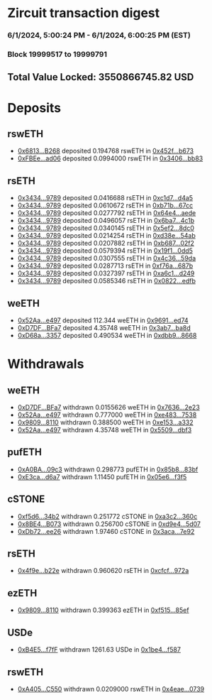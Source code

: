 # Zircuit transaction digest
### 6/1/2024, 5:00:24 PM - 6/1/2024, 6:00:25 PM (EST)
### Block 19999517 to 19999791

## Total Value Locked: 3550866745.82 USD

# Deposits
## rswETH
- [0x6813...B268](https://etherscan.io/address/0x6813aB7C49270a0AFA24B4d35e3BdE2cb1c6B268) deposited 0.194768 rswETH in [0x452f...b673](https://etherscan.io/tx/0x6813aB7C49270a0AFA24B4d35e3BdE2cb1c6B268)
- [0xFBEe...ad06](https://etherscan.io/address/0xFBEe5Fe772c0a2DCa80032c15e5302d4b7a4ad06) deposited 0.0994000 rswETH in [0x3406...bb83](https://etherscan.io/tx/0xFBEe5Fe772c0a2DCa80032c15e5302d4b7a4ad06)
## rsETH
- [0x3434...9789](https://etherscan.io/address/0x34349c5569e7B846c3558961552D2202760A9789) deposited 0.0416688 rsETH in [0xc1d7...d4a5](https://etherscan.io/tx/0x34349c5569e7B846c3558961552D2202760A9789)
- [0x3434...9789](https://etherscan.io/address/0x34349c5569e7B846c3558961552D2202760A9789) deposited 0.0610672 rsETH in [0xb71b...67cc](https://etherscan.io/tx/0x34349c5569e7B846c3558961552D2202760A9789)
- [0x3434...9789](https://etherscan.io/address/0x34349c5569e7B846c3558961552D2202760A9789) deposited 0.0277792 rsETH in [0x64e4...aede](https://etherscan.io/tx/0x34349c5569e7B846c3558961552D2202760A9789)
- [0x3434...9789](https://etherscan.io/address/0x34349c5569e7B846c3558961552D2202760A9789) deposited 0.0496057 rsETH in [0x6ba7...4c1b](https://etherscan.io/tx/0x34349c5569e7B846c3558961552D2202760A9789)
- [0x3434...9789](https://etherscan.io/address/0x34349c5569e7B846c3558961552D2202760A9789) deposited 0.0340145 rsETH in [0x5ef2...8dc0](https://etherscan.io/tx/0x34349c5569e7B846c3558961552D2202760A9789)
- [0x3434...9789](https://etherscan.io/address/0x34349c5569e7B846c3558961552D2202760A9789) deposited 0.0214254 rsETH in [0xd38e...54ab](https://etherscan.io/tx/0x34349c5569e7B846c3558961552D2202760A9789)
- [0x3434...9789](https://etherscan.io/address/0x34349c5569e7B846c3558961552D2202760A9789) deposited 0.0207882 rsETH in [0xb687...02f2](https://etherscan.io/tx/0x34349c5569e7B846c3558961552D2202760A9789)
- [0x3434...9789](https://etherscan.io/address/0x34349c5569e7B846c3558961552D2202760A9789) deposited 0.0579394 rsETH in [0x19f1...0dd5](https://etherscan.io/tx/0x34349c5569e7B846c3558961552D2202760A9789)
- [0x3434...9789](https://etherscan.io/address/0x34349c5569e7B846c3558961552D2202760A9789) deposited 0.0307555 rsETH in [0x4c36...59da](https://etherscan.io/tx/0x34349c5569e7B846c3558961552D2202760A9789)
- [0x3434...9789](https://etherscan.io/address/0x34349c5569e7B846c3558961552D2202760A9789) deposited 0.0287713 rsETH in [0xf76a...687b](https://etherscan.io/tx/0x34349c5569e7B846c3558961552D2202760A9789)
- [0x3434...9789](https://etherscan.io/address/0x34349c5569e7B846c3558961552D2202760A9789) deposited 0.0327397 rsETH in [0xa6c1...d249](https://etherscan.io/tx/0x34349c5569e7B846c3558961552D2202760A9789)
- [0x3434...9789](https://etherscan.io/address/0x34349c5569e7B846c3558961552D2202760A9789) deposited 0.0585346 rsETH in [0x0822...edfb](https://etherscan.io/tx/0x34349c5569e7B846c3558961552D2202760A9789)
## weETH
- [0x52Aa...e497](https://etherscan.io/address/0x52Aa899454998Be5b000Ad077a46Bbe360F4e497) deposited 112.344 weETH in [0x9691...ed74](https://etherscan.io/tx/0x52Aa899454998Be5b000Ad077a46Bbe360F4e497)
- [0xD7DF...BFa7](https://etherscan.io/address/0xD7DF7E085214743530afF339aFC420c7c720BFa7) deposited 4.35748 weETH in [0x3ab7...ba8d](https://etherscan.io/tx/0xD7DF7E085214743530afF339aFC420c7c720BFa7)
- [0xD68a...3357](https://etherscan.io/address/0xD68aA131a1cc009b8d907ee4476F5918966E3357) deposited 0.490534 weETH in [0xdbb9...8668](https://etherscan.io/tx/0xD68aA131a1cc009b8d907ee4476F5918966E3357)
# Withdrawals
## weETH
- [0xD7DF...BFa7](https://etherscan.io/address/0xD7DF7E085214743530afF339aFC420c7c720BFa7) withdrawn 0.0155626 weETH in [0x7636...2e23](https://etherscan.io/tx/0xD7DF7E085214743530afF339aFC420c7c720BFa7)
- [0x52Aa...e497](https://etherscan.io/address/0x52Aa899454998Be5b000Ad077a46Bbe360F4e497) withdrawn 0.777000 weETH in [0xe483...7538](https://etherscan.io/tx/0x52Aa899454998Be5b000Ad077a46Bbe360F4e497)
- [0x9809...8110](https://etherscan.io/address/0x98098214AD5b1B08Cc9D94e32f056e9A0De18110) withdrawn 0.388500 weETH in [0xe153...a332](https://etherscan.io/tx/0x98098214AD5b1B08Cc9D94e32f056e9A0De18110)
- [0x52Aa...e497](https://etherscan.io/address/0x52Aa899454998Be5b000Ad077a46Bbe360F4e497) withdrawn 4.35748 weETH in [0x5509...dbf3](https://etherscan.io/tx/0x52Aa899454998Be5b000Ad077a46Bbe360F4e497)
## pufETH
- [0xA0BA...09c3](https://etherscan.io/address/0xA0BA10bDC4893cBEEA8De7166BDcd0c7D6dA09c3) withdrawn 0.298773 pufETH in [0x85b8...83bf](https://etherscan.io/tx/0xA0BA10bDC4893cBEEA8De7166BDcd0c7D6dA09c3)
- [0xE3ca...d6a7](https://etherscan.io/address/0xE3cacA44F5C5A8ed8Ff25fEc21565e7aFE71d6a7) withdrawn 1.11450 pufETH in [0x05e6...f3f5](https://etherscan.io/tx/0xE3cacA44F5C5A8ed8Ff25fEc21565e7aFE71d6a7)
## cSTONE
- [0xf5d6...34b2](https://etherscan.io/address/0xf5d647B4A6d93864406CcCa7625dB085faCa34b2) withdrawn 0.251772 cSTONE in [0xa3c2...360c](https://etherscan.io/tx/0xf5d647B4A6d93864406CcCa7625dB085faCa34b2)
- [0x8BE4...B073](https://etherscan.io/address/0x8BE4F8990f496f3451B540eB9e84483bdEE7B073) withdrawn 0.256700 cSTONE in [0xd9e4...5d07](https://etherscan.io/tx/0x8BE4F8990f496f3451B540eB9e84483bdEE7B073)
- [0xDb72...ee26](https://etherscan.io/address/0xDb72954b91Fba347F577a868d18BB5945dA2ee26) withdrawn 1.97460 cSTONE in [0x3aca...7e92](https://etherscan.io/tx/0xDb72954b91Fba347F577a868d18BB5945dA2ee26)
## rsETH
- [0x4f9e...b22e](https://etherscan.io/address/0x4f9e95822Cc6331f04d48dfb56E61c25275ab22e) withdrawn 0.960620 rsETH in [0xcfcf...972a](https://etherscan.io/tx/0x4f9e95822Cc6331f04d48dfb56E61c25275ab22e)
## ezETH
- [0x9809...8110](https://etherscan.io/address/0x98098214AD5b1B08Cc9D94e32f056e9A0De18110) withdrawn 0.399363 ezETH in [0xf515...85ef](https://etherscan.io/tx/0x98098214AD5b1B08Cc9D94e32f056e9A0De18110)
## USDe
- [0xB4E5...f7fF](https://etherscan.io/address/0xB4E5225a9Dc2d50FaC280BEA9FD39D57f4a0f7fF) withdrawn 1261.63 USDe in [0x1be4...f587](https://etherscan.io/tx/0xB4E5225a9Dc2d50FaC280BEA9FD39D57f4a0f7fF)
## rswETH
- [0xA405...C550](https://etherscan.io/address/0xA40514Aa64f99df192B3C3275346F1832235C550) withdrawn 0.0209000 rswETH in [0x4eae...0739](https://etherscan.io/tx/0xA40514Aa64f99df192B3C3275346F1832235C550)

